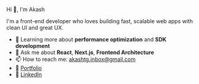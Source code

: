 Hi 👋, I'm Akash

I'm a front-end developer who loves building fast, scalable web apps with clean UI and great UX.

- 🌱 Learning more about **performance optimization** and **SDK development**
- 💬 Ask me about **React**, **Next.js**, **Frontend Architecture**
- 📫 How to reach me: akashtg.inbox@gmail.com
- 🔗 [Portfolio](https://akashz.netlify.app)
- 🔗 [LinkedIn](https://www.linkedin.com/in/akashtg02)
